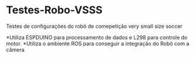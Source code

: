 # Testes-Robo-VSSS

Testes de configurações do robô de comepetição very small size soccer

*Utiliza ESPDUINO para processamento de dados e L298 para controle do motor.
*Utiliza o ambiente ROS para conseguir a integração do Robô com a câmera
